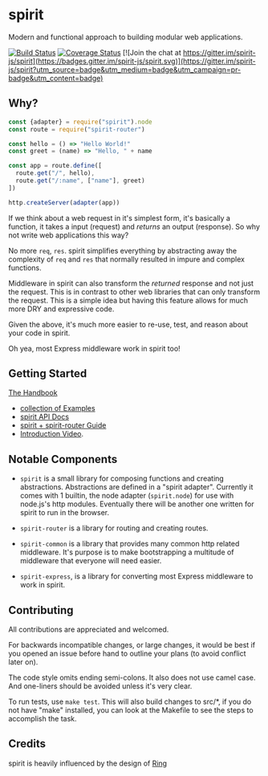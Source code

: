 # spirit
Modern and functional approach to building modular web applications.

[![Build Status](https://travis-ci.org/spirit-js/spirit.svg?branch=master)](https://travis-ci.org/spirit-js/spirit)
[![Coverage Status](https://coveralls.io/repos/github/spirit-js/spirit/badge.svg?branch=master)](https://coveralls.io/github/spirit-js/spirit?branch=master)
[![Join the chat at https://gitter.im/spirit-js/spirit](https://badges.gitter.im/spirit-js/spirit.svg)](https://gitter.im/spirit-js/spirit?utm_source=badge&utm_medium=badge&utm_campaign=pr-badge&utm_content=badge)

## Why?
```js
const {adapter} = require("spirit").node
const route = require("spirit-router")

const hello = () => "Hello World!"
const greet = (name) => "Hello, " + name

const app = route.define([
  route.get("/", hello),
  route.get("/:name", ["name"], greet)
])

http.createServer(adapter(app))
```

If we think about a web request in it's simplest form, it's basically a function, it takes a input (request) and _returns_ an output (response). So why not write web applications this way?

No more `req`, `res`. spirit simplifies everything by abstracting away the complexity of `req` and `res` that normally resulted in impure and complex functions.

Middleware in spirit can also transform the _returned_ response and not just the request. This is in contrast to other web libraries that can only transform the request. This is a simple idea but having this feature allows for much more DRY and expressive code.

Given the above, it's much more easier to re-use, test, and reason about your code in spirit.

Oh yea, most Express middleware work in spirit too!

## Getting Started

[The Handbook](http://spirit.function.run/)

- [collection of Examples](https://github.com/spirit-js/examples)
- [spirit API Docs](docs/api)
- [spirit + spirit-router Guide](https://github.com/spirit-js/spirit-router/tree/master/docs/Guide.md)
- [Introduction Video](https://www.youtube.com/watch?v=YvxLBd12ZX8&list=PLHw25bReXDKvHd-5mCjMxVkgDvWrx5IFY).

## Notable Components

- `spirit` is a small library for composing functions and creating abstractions. Abstractions are defined in a "spirit adapter". Currently it comes with 1 builtin, the node adapter (`spirit.node`) for use with node.js's http modules. Eventually there will be another one written for spirit to run in the browser.

- `spirit-router` is a library for routing and creating routes.

- `spirit-common` is a library that provides many common http related middleware. It's purpose is to make bootstrapping a multitude of middleware that everyone will need easier.

- `spirit-express`, is a library for converting most Express middleware to work in spirit.

## Contributing
All contributions are appreciated and welcomed.

For backwards incompatible changes, or large changes, it would be best if you opened an issue before hand to outline your plans (to avoid conflict later on).

The code style omits ending semi-colons. It also does not use camel case. And one-liners should be avoided unless it's very clear.

To run tests, use `make test`. This will also build changes to src/*, if you do not have "make" installed, you can look at the Makefile to see the steps to accomplish the task.

## Credits
spirit is heavily influenced by the design of [Ring](https://github.com/ring-clojure/ring)
